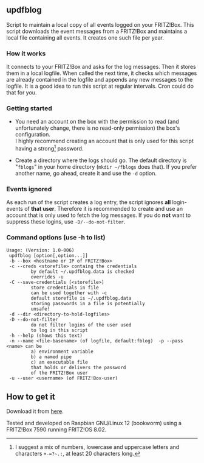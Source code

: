## updfblog
Script to maintain a local copy of all events logged on your FRITZ!Box.
This script downloads the event messages from a
FRITZ!Box and maintains a local file containing all
events. It creates one such file per year.

### How it works
It connects to your FRITZ!Box and asks for the log messages. Then it stores them in a local logfile. When called the next time, it checks which messages are already contained in the logfile and appends any new messages to the logfile.
It is a good idea to run this script at regular intervals. Cron could do that for you.


### Getting started

- You need an account on the box with the permission
to read (and unfortunately change, there is no read-only permission) the box's configuration. <br/> I highly recommend creating an account that is only used for this script having a strong[^1] password.
[^1]: I suggest a mix of numbers, lowercase and uppercase letters and characters `+-=?~.:`, at least 20 characters long.

- Create a directory where the logs should go. The default directory is "`fblogs`" in your home directory (`mkdir ~/fblogs` does that). If you prefer another name, go ahead, create it and use the `-d` option.

### Events ignored
As each run of the script creates a log entry, the
script ignores **all** login-events of **that user**. Therefore it is recommended to create and use an account that is only used to fetch the log messages. If you do **not** want to suppress these logins, use `-D/--do-not-filter`.
 
 ### Command options (use -h to list)
 ```
 Usage: (Version: 1.0-006)
  updfblog [option[,option...]]
  -b --box <hostname or IP of FRITZ!Box>
  -c --creds <storefile> containg the credentials
          by default ~/.updfblog.data is checked
          overrides -u
  -C --save-credentials [<storefile>]
          store credentials in file
          can be used together with -c
          default storefile is ~/.updfblog.data
          storing passwords in a file is potentially
          unsafe!
  -d --dir <directory-to-hold-logfiles>
  -D --do-not-filter
          do not filter logins of the user used
          to log in this script
  -h --help (shows this text)
  -n --name <file-basename> (of logfile, default:fblog)  -p --pass <name> can be
          a) environment variable
          b) a named pipe
          c) an executable file
          that holds or delivers the password
          of the FRITZ!Box user
  -u --user <username> (of FRITZ!Box-user)
  ```

## How to get it
Download it from [here](https://raw.githubusercontent.com/Benno-K/PublicScripts/refs/heads/main/updfblog).

Tested and developed on Raspbian GNU/Linux 12 (bookworm) using a FRITZ!Box 7590 running FRITZ!OS 8.02.
